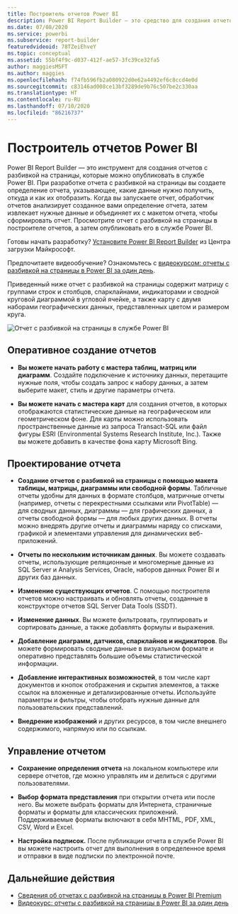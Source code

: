 ```yaml
---
title: Построитель отчетов Power BI
description: Power BI Report Builder — это средство для создания отчетов с разбивкой на страницы.
ms.date: 07/08/2020
ms.service: powerbi
ms.subservice: report-builder
featuredvideoid: 78TZeiEhveY
ms.topic: conceptual
ms.assetid: 55bf4f9c-d037-412f-ae57-3fc39ce32fa5
author: maggiesMSFT
ms.author: maggies
ms.openlocfilehash: f74fb596fb2a080922d0e62a4492ef6c8ccd4e0d
ms.sourcegitcommit: c83146ad008ce13bf3289de9b76c507be2c330aa
ms.translationtype: HT
ms.contentlocale: ru-RU
ms.lasthandoff: 07/10/2020
ms.locfileid: "86216737"
---
```

# <a name="power-bi-report-builder"></a>Построитель отчетов Power BI

 Power BI Report Builder — это инструмент для создания отчетов с разбивкой на страницы, которые можно опубликовать в службе Power BI.  При разработке отчета с разбивкой на страницы вы создаете определение отчета, указывающее, какие данные нужно получить, откуда и как их отобразить. Когда вы запускаете отчет, обработчик отчетов анализирует созданное вами определение отчета, затем извлекает нужные данные и объединяет их с макетом отчета, чтобы сформировать отчет. Просмотрите отчет с разбивкой на страницы в построителе отчетов, а затем опубликовать его в службе Power BI.
 
Готовы начать разработку? [Установите Power BI Report Builder](https://aka.ms/pbireportbuilder) из Центра загрузки Майкрософт.

Предпочитаете видеообучение? Ознакомьтесь с [видеокурсом: отчеты с разбивкой на страницы в Power BI за один день](../learning-catalog/paginated-reports-online-course.md).

Приведенный ниже отчет с разбивкой на страницы содержит матрицу с группами строк и столбцов, спарклайнами, индикаторами и сводной круговой диаграммой в угловой ячейке, а также карту с двумя наборами географических данных, представленных цветом и размером круга.  

![Отчет с разбивкой на страницы в службе Power BI](media/report-builder-power-bi/report-builder-get-started-paginated-report.png)

##  <a name="jump-start-report-creation"></a><a name="JumpStartReptCreation"></a> Оперативное создание отчетов  
 
-   **Вы можете начать работу с мастера таблиц, матриц или диаграмм**. Создайте подключение к источнику данных, перетащите нужные поля, чтобы создать запрос к набору данных, а затем выберите макет, стиль и другие параметры отчета.  
  
-   **Вы можете начать с мастера карт** для создания отчетов, в которых отображаются статистические данные на географическом или геометрическом фоне. Для карты можно использовать пространственные данные из запроса Transact-SQL или файл фигуры ESRI (Environmental Systems Research Institute, Inc.). Также вы можете добавить в качестве фона карту Microsoft Bing.  

##  <a name="design-your-report"></a><a name="DesignRept"></a> Проектирование отчета  
  
-   **Создание отчетов с разбивкой на страницы с помощью макета таблицы, матрицы, диаграммы или свободной формы**. Табличные отчеты удобны для данных в формате столбцов, матричные отчеты (например, отчеты с перекрестными ссылками или PivotTable) — для сводных данных, диаграммы — для графических данных, а отчеты свободной формы — для любых других данных. В отчеты можно внедрять другие отчеты и диаграммы наряду со списками, графикой и элементами управления для динамических веб-приложений.  
  
-   **Отчеты по нескольким источникам данных**. Вы можете создавать отчеты, использующие реляционные и многомерные данные из SQL Server и Analysis Services, Oracle, наборов данных Power BI и других баз данных.  
  
-   **Изменение существующих отчетов**. С помощью построителя отчетов можно настраивать и обновлять отчеты, созданные в конструкторе отчетов SQL Server Data Tools (SSDT).  
  
-   **Изменение данных**. Вы можете фильтровать, группировать и сортировать данные, а также добавлять формулы и выражения.  

-   **Добавление диаграмм, датчиков, спарклайнов и индикаторов**. Вы можете формировать сводные данные в визуальном формате и оперативно представлять большие объемы статистической информации.  
  
-   **Добавление интерактивных возможностей**, в том числе карт документов и кнопок отображения и скрытия элементов, а также ссылок на вложенные и детализированные отчеты. Используйте параметры и фильтры, чтобы отобрать нужные данные для пользовательских представлений.  
  
-   **Внедрение изображений** и других ресурсов, в том числе внешнего содержимого, напрямую или по ссылкам.  
  
##  <a name="manage-your-report"></a><a name="ManageRpt"></a> Управление отчетом  
  
-   **Сохранение определения отчета** на локальном компьютере или сервере отчетов, где можно управлять им и делиться с другими пользователями.  
  
-   **Выбор формата представления** при открытии отчета или после него. Вы можете выбрать форматы для Интернета, страничные форматы и форматы для классических приложений. Поддерживаемые форматы включают в себя MHTML, PDF, XML, CSV, Word и Excel.  
  
-   **Настройка подписок.** После публикации отчета в службе Power BI вы можете настроить отчет для выполнения в определенное время и отправки в виде подписки по электронной почте.  

## <a name="next-steps"></a>Дальнейшие действия

- [Сведения об отчетах с разбивкой на страницы в Power BI Premium](paginated-reports-report-builder-power-bi.md)
- [Видеокурс: отчеты с разбивкой на страницы в Power BI за один день](../learning-catalog/paginated-reports-online-course.md)
